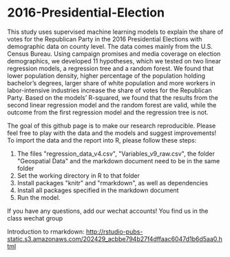 # 2016-Presidential-Election
This study uses supervised machine learning models to explain the share of votes for the Republican Party 
in the 2016 Presidential Elections with demographic data on county level. The data comes mainly from the U.S. Census Bureau. 
Using campaign promises and media coverage on election demographics, we developed 11 hypotheses, which we tested on two linear 
regression models, a regression tree and a random forest. We found that lower population density, higher percentage of the
population holding bachelor’s degrees, larger share of white population and more workers in labor-intensive industries increase 
the share of votes for the Republican Party. Based on the models’ R-squared, we found that the results from the second linear 
regression model and the random forest are valid, while the outcome from the first regression model and the regression tree is not.

The goal of this github page is to make our research reproducible. Please feel free to play with the data and the models and suggest improvements! To import the data and the report into R, please follow these steps:

1. The files "regression_data_v4.csv", "Variables_v9_raw.csv", the folder "Geospatial Data" and the markdown document need to be in the same folder
3. Set the working directory in R to that folder
4. Install packages "knitr" and "rmarkdown", as well as dependencies
5. Install all packages specified in the markdown document
6. Run the model.  

If you have any questions, add our wechat accounts! You find us in the class wechat group

Introduction to rmarkdown: http://rstudio-pubs-static.s3.amazonaws.com/202429_acbbe794b27f4dffaac6047d1b6d5aa0.html
